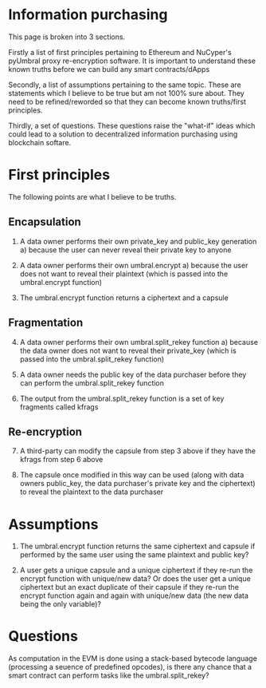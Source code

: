 # Information purchasing
This page is broken into 3 sections. 

Firstly a list of first principles pertaining to Ethereum and NuCyper's pyUmbral proxy re-encryption software. It is important to understand these known truths before we can build any smart contracts/dApps

Secondly, a list of assumptions pertaining to the same topic. These are statements which I believe to be true but am not 100% sure about. They need to be refined/reworded so that they can become known truths/first principles.

Thirdly, a set of questions. These questions raise the "what-if" ideas which could lead to a solution to decentralized information purchasing using blockchain softare.

# First principles
The following points are what I believe to be truths.

## Encapsulation

1) A data owner performs their own private_key and public_key generation
    a) because the user can never reveal their private key to anyone
   
2) A data owner performs their own umbral.encrypt
    a) because the user does not want to reveal their plaintext (which is passed into the umbral.encrypt function)
    
3) The umbral.encrypt function returns a ciphertext and a capsule

## Fragmentation

4) A data owner performs their own umbral.split_rekey function
    a) because the data owner does not want to reveal their private_key (which is passed into the umbral.split_rekey function)
    
5) A data owner needs the public key of the data purchaser before they can perform the umbral.split_rekey function

6) The output from the umbral.split_rekey function is a set of key fragments called kfrags

## Re-encryption

7) A third-party can modify the capsule from step 3 above if they have the kfrags from step 6 above

8) The capsule once modified in this way can be used (along with data owners public_key, the data purchaser's private key and the ciphertext) to reveal the plaintext to the data purchaser

# Assumptions

1) The umbral.encrypt function returns the same ciphertext and capsule if performed by the same user using the same plaintext and public key?

2) A user gets a unique capsule and a unique ciphertext if they re-run the encrypt function with unique/new data? Or does the user get a unique ciphertext but an exact duplicate of their capsule if they re-run the encrypt function again and again with unique/new data (the new data being the only variable)?

# Questions

As computation in the EVM is done using a stack-based bytecode language (processing a seuence of predefined opcodes), is there any chance that a smart contract can perform tasks like the umbral.split_rekey?

